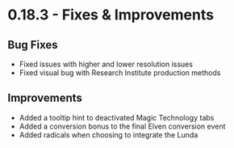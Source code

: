 # 0.18.3 - Fixes & Improvements

## Bug Fixes
- Fixed issues with higher and lower resolution issues
- Fixed visual bug with Research Institute production methods

## Improvements
- Added a tooltip hint to deactivated Magic Technology tabs
- Added a conversion bonus to the final Elven conversion event
- Added radicals when choosing to integrate the Lunda